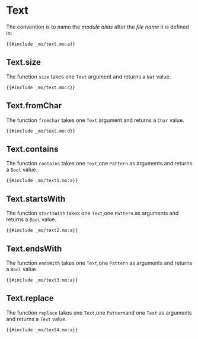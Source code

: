 
# Text
The convention is to name the *module alias* after the *file name* it is defined in:

```motoko
{{#include _mo/text.mo:a}}
```

## Text.size
The function `size` takes one `Text` argument and returns a `Nat` value. 

```motoko
{{#include _mo/text.mo:c}}
```

## Text.fromChar
The function `fromChar` takes one `Text` argument and returns a `Char` value. 

```motoko
{{#include _mo/text.mo:d}}
```

## Text.contains
The function `contains` takes one `Text`,one `Pattern` as arguments and returns a `Bool` value. 

```motoko
{{#include _mo/text1.mo:a}}
```

## Text.startsWith
The function `startsWith` takes one `Text`,one `Pattern` as arguments and returns a `Bool` value. 

```motoko
{{#include _mo/text2.mo:a}}
```

## Text.endsWith
The function `endsWith` takes one `Text`,one `Pattern` as arguments and returns a `Bool` value. 

```motoko
{{#include _mo/text3.mo:a}}
```

## Text.replace
The function `replace` takes one `Text`,one `Pattern`and one `Text` as arguments and returns a `Text` value. 

```motoko
{{#include _mo/text4.mo:a}}
```


<!-- Type Text
Value fromChar
Function size
Function contains
Function startsWith
Function endsWith
Function replace
Value encodeUtf8
Value decodeUtf8 -->